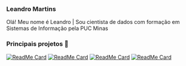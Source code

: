 ### Leandro Martins
Olá! Meu nome é Leandro | Sou cientista de dados com formação em Sistemas de Informação pela PUC Minas<br/>

### Principais projetos :pushpin:
[![ReadMe Card](https://github-readme-stats.vercel.app/api/pin/?username=LeandroMartins0&repo=node_js_blogapp_express)](https://github.com/LeandroMartins0/node_js_blogapp_express)
[![ReadMe Card](https://github-readme-stats.vercel.app/api/pin/?username=LeandroMartins0&repo=springboot_2_java_11)](https://github.com/LeandroMartins0/springboot_2_java_11)
[![ReadMe Card](https://github-readme-stats.vercel.app/api/pin/?username=LeandroMartins0&repo=node_js_ToDo_Agenda_Web)](https://github.com/LeandroMartins0/node_js_ToDo_Agenda_Web)
[![ReadMe Card](https://github-readme-stats.vercel.app/api/pin/?username=LeandroMartins0&repo=base_credit_python)](https://github.com/LeandroMartins0/base_credit_python)

<!--
**Pefil
Here are some ideas to get you started:

- 🔭 I’m currently working on ...
- 🌱 I’m currently learning ...
- 👯 I’m looking to collaborate on ...
- 🤔 I’m looking for help with ...
- 💬 Ask me about ...
- 📫 How to reach me: ...
- 😄 Pronouns: ...
- ⚡ Fun fact: ....
-->


